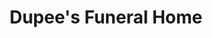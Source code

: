 ---
title: "Dupee's Funeral Home"
url: /drakes-branch/dupees-funeral-home/
shop: funeral directors
---